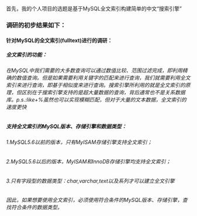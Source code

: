 首先，我的个人项目的选题是基于MySQL全文索引构建简单的中文“搜索引擎”  
### 调研的初步结果如下：  
#### 针对MySQL的全文索引(fulltext)进行的调研：  
##### 全文索引的功能：
###### 在MySQL中我们需要的大多数查询可以通过数值比较、范围过滤完成，即利用精确的数值查询。但是如果需要利用关键字的匹配来进行查询，我们就需要利用全文索引来进行查询，即基于相似度来进行查询。搜索引擎所利用的就是全文索引的原理，但区别在于搜索引擎支持的是超大量数据的查询，背后通常也不是关系数据库。p.s.:like+%虽然也可以实现模糊匹配，但对于大量的文本数据，全文索引的速度更快  
##### 支持全文索引的MySQL版本、存储引擎和数据类型：  
###### 1.MySQL5.6以前的版本，只有MyISAM存储引擎支持全文索引；  
###### 2.MySQL5.6以后的版本，MyISAM和InnoDB存储引擎均支持全文索引；  
###### 3.只有字段型的数据类型：char,varchar,text以及系列才可以建立全文引擎  
###### 因此，如果想要使用全文索引，必须使用符合条件的MySQL版本、存储引擎，查找符合条件的数据类型。  

